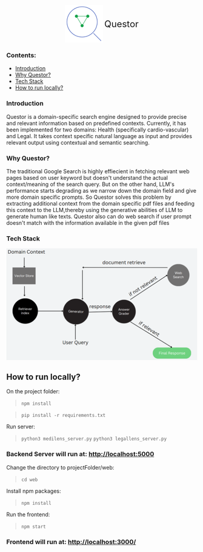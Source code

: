 <p align="center">
  <img src="web/src/assets/logo.png" alt="Logo" style="vertical-align: middle;">
  <span style="font-size: 24px; vertical-align: middle;">Questor</span>
</p>

### Contents:
- [Introduction](https://github.com/supremex04/contextual-search?tab=readme-ov-file#introduction)
- [Why Questor?](https://github.com/supremex04/contextual-search?tab=readme-ov-file#why-questor)
- [Tech Stack](https://github.com/supremex04/contextual-search?tab=readme-ov-file#tech-stack)
- [How to run locally?](https://github.com/supremex04/contextual-search?tab=readme-ov-file#how-to-run-locally)

### Introduction
Questor is a domain-specific search engine designed to provide precise and relevant information based on predefined contexts. Currently, it has been implemented for two domains: Health (specifically cardio-vascular) and Legal. It takes context specific natural language as input and provides relevant output using contextual and semantic searching.

### Why Questor?
The traditional Google Search is highly effiecient in fetching relevant web pages based on user keyword but doesn't understand the actual context/meaning of the search query. But on the other hand, LLM's performance starts degrading as we narrow down the domain field and give more domain specific prompts. So Questor solves this problem by extracting additional context from the domain specific pdf files and feeding this context to the LLM,thereby using the generative abilities of LLM to generate human like texts. Questor also can do web search if user prompt doesn't match with the information available in the 
given pdf files



### Tech Stack
![Alt text](web/src/assets/workflow.png)



## How to run locally?

On the project folder:

> ``` npm install ```

> ```pip install -r requirements.txt```



Run server:
> ```python3 medilens_server.py```
> ```python3 legallens_server.py```

### Backend Server will run at: [http://localhost:5000](http://localhost:5000)

Change the directory to projectFolder/web:
> ```cd web```

Install npm packages:
> ```npm install```

Run the frontend:
> ```npm start```


### Frontend will run at: [http://localhost:3000/](http://localhost:3000/)
